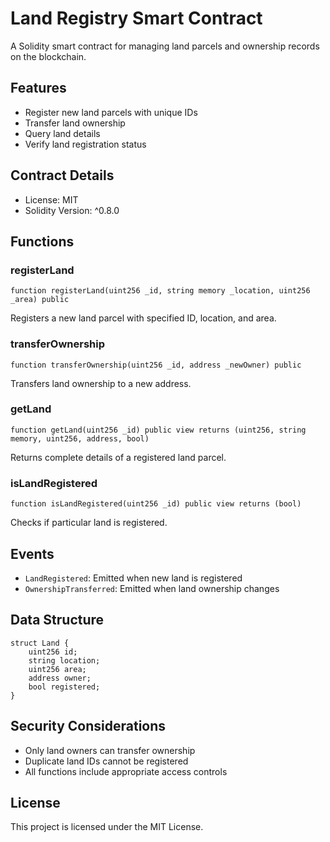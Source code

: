 # Land Registry Smart Contract

A Solidity smart contract for managing land parcels and ownership records on the blockchain.

## Features

- Register new land parcels with unique IDs
- Transfer land ownership
- Query land details
- Verify land registration status

## Contract Details

- License: MIT
- Solidity Version: ^0.8.0

## Functions

### registerLand
```solidity
function registerLand(uint256 _id, string memory _location, uint256 _area) public
```
Registers a new land parcel with specified ID, location, and area.

### transferOwnership
```solidity
function transferOwnership(uint256 _id, address _newOwner) public
```
Transfers land ownership to a new address.

### getLand
```solidity
function getLand(uint256 _id) public view returns (uint256, string memory, uint256, address, bool)
```
Returns complete details of a registered land parcel.

### isLandRegistered
```solidity
function isLandRegistered(uint256 _id) public view returns (bool)
```
Checks if particular land is registered.

## Events

- `LandRegistered`: Emitted when new land is registered
- `OwnershipTransferred`: Emitted when land ownership changes

## Data Structure

```solidity
struct Land {
    uint256 id;
    string location;
    uint256 area;
    address owner;
    bool registered;
}
```

## Security Considerations

- Only land owners can transfer ownership
- Duplicate land IDs cannot be registered
- All functions include appropriate access controls

## License

This project is licensed under the MIT License.